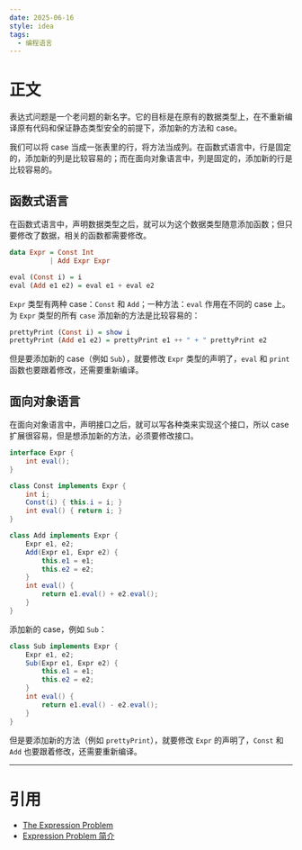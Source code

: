 ```yaml
---
date: 2025-06-16
style: idea
tags:
  - 编程语言
---
```


# 正文

表达式问题是一个老问题的新名字。它的目标是在原有的数据类型上，在不重新编译原有代码和保证静态类型安全的前提下，添加新的方法和 case。

我们可以将 case 当成一张表里的行，将方法当成列。在函数式语言中，行是固定的，添加新的列是比较容易的；而在面向对象语言中，列是固定的，添加新的行是比较容易的。

## 函数式语言

在函数式语言中，声明数据类型之后，就可以为这个数据类型随意添加函数；但只要修改了数据，相关的函数都需要修改。

```haskell
data Expr = Const Int
          | Add Expr Expr

eval (Const i) = i
eval (Add e1 e2) = eval e1 + eval e2
```

`Expr` 类型有两种 case：`Const` 和 `Add`；一种方法：`eval` 作用在不同的 case 上。为 `Expr` 类型的所有 `case` 添加新的方法是比较容易的：

```haskell
prettyPrint (Const i) = show i
prettyPrint (Add e1 e2) = prettyPrint e1 ++ " + " prettyPrint e2
```

但是要添加新的 case（例如 `Sub`），就要修改 `Expr` 类型的声明了，`eval` 和 `print` 函数也要跟着修改，还需要重新编译。

## 面向对象语言

在面向对象语言中，声明接口之后，就可以写各种类来实现这个接口，所以 case 扩展很容易，但是想添加新的方法，必须要修改接口。

```java
interface Expr {
    int eval();
}

class Const implements Expr {
    int i;
    Const(i) { this.i = i; }
    int eval() { return i; }
}

class Add implements Expr {
    Expr e1, e2;
    Add(Expr e1, Expr e2) {
        this.e1 = e1;
        this.e2 = e2;
    }
    int eval() {
        return e1.eval() + e2.eval();
    }
}
```

添加新的 case，例如 `Sub`：

```java
class Sub implements Expr {
    Expr e1, e2;
    Sub(Expr e1, Expr e2) {
        this.e1 = e1;
        this.e2 = e2;
    }
    int eval() {
        return e1.eval() - e2.eval();
    }
}
```

但是要添加新的方法（例如 `prettyPrint`），就要修改 `Expr` 的声明了，`Const` 和 `Add` 也要跟着修改，还需要重新编译。

---

# 引用

- [The Expression Problem](https://homepages.inf.ed.ac.uk/wadler/papers/expression/expression.txt)
- [Expression Problem 简介](https://mgampkay.github.io/posts/an-introduction-to-the-expression-problem.html)

